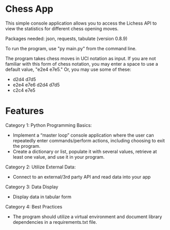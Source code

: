# Chess App

This simple console application allows you to access the Lichess API to view the statistics for different chess opening moves.

Packages needed: json, requests, tabulate (version 0.8.9)

To run the program, use "py main.py" from the command line.

The program takes chess moves in UCI notation as input. If you are not familiar with this form of chess notation, you may enter a space to use a default value, "e2e4 e7e5." Or, you may use some of these:

- d2d4 d7d5
- e2e4 e7e6 d2d4 d7d5
- c2c4 e7e5

# Features

Category 1: Python Programming Basics:

- Implement a “master loop” console application where the user can repeatedly enter commands/perform actions, including choosing to exit the program.	
- Create a dictionary or list, populate it with several values, retrieve at least one value, and use it in your program.

Category 2: Utilize External Data:

- Connect to an external/3rd party API and read data into your app

Category 3: Data Display

- Display data in tabular form

Category 4: Best Practices

 - The program should utilize a virtual environment and document library dependencies in a requirements.txt file.
